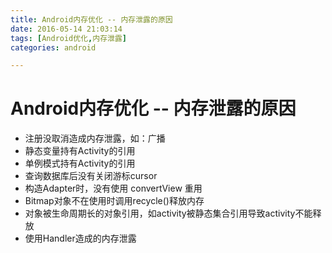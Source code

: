 ```yaml
---
title: Android内存优化 -- 内存泄露的原因
date: 2016-05-14 21:03:14
tags: [Android优化,内存泄露]
categories: android

---
```


# Android内存优化 -- 内存泄露的原因

- 注册没取消造成内存泄露，如：广播
- 静态变量持有Activity的引用
- 单例模式持有Activity的引用
- 查询数据库后没有关闭游标cursor
- 构造Adapter时，没有使用 convertView 重用
- Bitmap对象不在使用时调用recycle()释放内存
- 对象被生命周期长的对象引用，如activity被静态集合引用导致activity不能释放
- 使用Handler造成的内存泄露